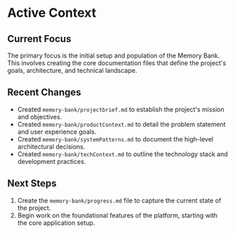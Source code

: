 # Active Context

## Current Focus

The primary focus is the initial setup and population of the Memory Bank. This involves creating the core documentation files that define the project's goals, architecture, and technical landscape.

## Recent Changes

-   Created `memory-bank/projectbrief.md` to establish the project's mission and objectives.
-   Created `memory-bank/productContext.md` to detail the problem statement and user experience goals.
-   Created `memory-bank/systemPatterns.md` to document the high-level architectural decisions.
-   Created `memory-bank/techContext.md` to outline the technology stack and development practices.

## Next Steps

1.  Create the `memory-bank/progress.md` file to capture the current state of the project.
2.  Begin work on the foundational features of the platform, starting with the core application setup.
